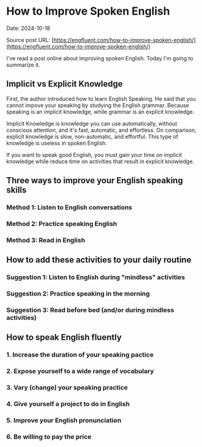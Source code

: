 # How to Improve Spoken English

Date: 2024-10-18

Source post URL: [https://engfluent.com/how-to-improve-spoken-english/](https://engfluent.com/how-to-improve-spoken-english/)

I've read a post online about improving spoken English. Today I'm going to summarize it.

## Implicit vs Explicit Knowledge

First, the author introduced how to learn English Speaking. He said that you cannot impove your speaking by studying the English grammar. Because speaking is an implicit knowledge, while grammar is an explicit knowledge. 

Implicit Knowledge is knowledge you can use automatically, without conscious attention, and it's fast, automatic, and effortless. On comparison, explicit knowledge is slow, non-automatic, and effortful. This type of knowledge is useless in spoken English.

If you want to speak good English, you must gain your time on implicit knowledge while reduce time on activities that result in explicit knowledge.



## Three ways to improve your English speaking skills

### Method 1: Listen to English conversations

### Method 2: Practice speaking English

### Method 3: Read in English



## How to add these activities to your daily routine

### Suggestion 1: Listen to English during "mindless" activities

### Suggestion 2: Practice speaking in the morning

### Suggestion 3: Read before bed (and/or during mindless activities)



## How to speak English fluently

### 1. Increase the duration of your speaking pactice

### 2. Expose yourself to a wide range of vocabulary

### 3. Vary (change) your speaking practice

### 4. Give yourself a project to do in English

### 5. Improve your English pronunciation

### 6. Be willing to pay the price